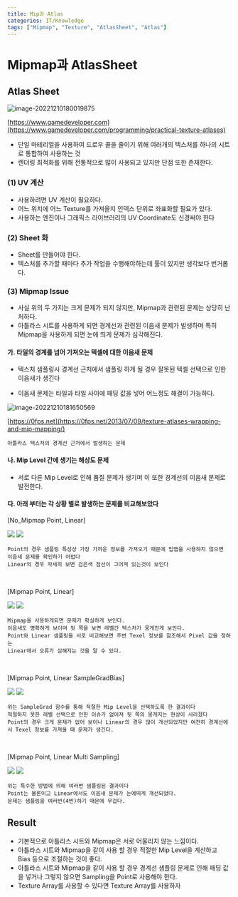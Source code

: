 ```yaml
---
title: Mip과 Atlas
categories: IT/Knowledge
tags: ["Mipmap", "Texture", "AtlasSheet", "Atlas"]
---
```




# Mipmap과 AtlasSheet

## Atlas Sheet

![image-20221210180019875](https://raw.githubusercontent.com/hns17/ImageContainer/main/img/image-20221210180019875.png)

[https://www.gamedeveloper.com](https://www.gamedeveloper.com/programming/practical-texture-atlases)

- 단일 마테리얼을 사용하여 드로우 콜을 줄이기 위해 여러개의 텍스처를 하나의 시트로 통합하여 사용하는 것
- 렌더링 최적화를 위해 전통적으로 많이 사용되고 있지만 단점 또한 존재한다.



### (1) UV 계산

- 사용하려면 UV 계산이 필요하다.
- 어느 위치에 어느 Texture를 가져올지 인덱스 단위로 좌표화할 필요가 있다.
- 사용하는 엔진이나 그래픽스 라이브러리의 UV Coordinate도 신경써야 한다



### (2) Sheet 화

- Sheet를 만들어야 한다.
- 텍스처를 추가할 때마다 추가 작업을 수행해야하는데 툴이 있지만 생각보다 번거롭다.



### (3) Mipmap Issue

- 사실 위의 두 가지는 크게 문제가 되지 않지만, Mipmap과 관련된 문제는 상당히 난처하다.
- 아틀라스 시트를 사용하게 되면 경계선과 관련된 이음새 문제가 발생하며 특히 Mipmap을 사용하게 되면 눈에 띄게 문제가 심각해진다.



#### 가.  타일의 경계를 넘어 가져오는 텍셀에 대한 이음새 문제

- 텍스처 샘플링시 경계선 근처에서 샘플링 하게 될 경우 잘못된 텍셀 선택으로 인한 이음새가 생긴다

- 이음새 문제는 타일과 타일 사이에 패딩 값을 넣어 어느정도 해결이 가능하다.

![image-20221210181650569](https://raw.githubusercontent.com/hns17/ImageContainer/main/img/image-20221210181650569.png)

[https://0fps.net](https://0fps.net/2013/07/09/texture-atlases-wrapping-and-mip-mapping/)

```
아틀라스 텍스처의 경계선 근처에서 발생하는 문제
```



#### 나. Mip Level 간에 생기는 해상도 문제

- 서로 다른 Mip Level로 인해 품질 문제가 생기며 이 또한 경계선의 이음새 문제로 발전한다.



#### 다. 아래 부터는 각 상황 별로 발생하는 문제를 비교해보았다

[No_Mipmap Point, Linear]

<div class = "cocoen">
    <img src = "https://raw.githubusercontent.com/hns17/ImageContainer/main/img//No_mip_point.png" style = "max-width:none;">
    <img src = "https://raw.githubusercontent.com/hns17/ImageContainer/main/img/No_mip_biliner.png">
</div>

<p> </p>

```
Point의 경우 샘플링 특성상 가장 가까운 정보를 가져오기 때문에 밉맵을 사용하지 않으면 이음새 문제를 확인하기 어렵다
Linear의 경우 자세히 보면 검은색 점선이 그어져 있는것이 보인다
```

<br>

[Mipmap Point, Linear]

<div class = "cocoen">
    <img src = "https://raw.githubusercontent.com/hns17/ImageContainer/main/img/mip_point.png" style = "max-width:none;">
    <img src = "https://raw.githubusercontent.com/hns17/ImageContainer/main/img/mip_biliner.png">
</div>

<p> </p>

```
Mipmap을 사용하게되면 문제가 확실하게 보인다.
이음새도 명확하게 보이며 뒷 쪽을 보면 레벨간 텍스처가 뭉게진게 보인다.
Point와 Linear 샘플링을 서로 비교해보면 주변 Texel 정보를 참조해서 Pixel 값을 정하는 
Linear에서 오류가 심해지는 것을 알 수 있다.
```

<br>

[Mipmap Point, Linear SampleGradBias]

<div class = "cocoen">
    <img src = "https://raw.githubusercontent.com/hns17/ImageContainer/main/img/grad_02_point.png" style = "max-width:none;">
    <img src = "https://raw.githubusercontent.com/hns17/ImageContainer/main/img/grad_02_liner.png">
</div>

<p> </p>

```
위는 SampleGrad 함수를 통해 적절한 Mip Level을 선택하도록 한 결과이다
적절하지 못한 레벨 선택으로 인한 이슈가 없어져 뒷 쪽의 뭉게지는 현상이 사라졌다
Point의 경우 크게 문제가 없어 보이나 Linear의 경우 많이 개선되었지만 여전히 경계선에서 Texel 정보를 가져올 때 문제가 생긴다.
```

<br>

[Mipmap Point, Linear Multi Sampling]

<div class = "cocoen">
    <img src = "https://raw.githubusercontent.com/hns17/ImageContainer/main/img/4tap_point.png" style = "max-width:none;">
    <img src = "https://raw.githubusercontent.com/hns17/ImageContainer/main/img/4tap_liner.png">
</div>

<p> </p>

```
위는 특수한 방법에 의해 여러번 샘플링된 결과이다
Point는 물론이고 Linear에서도 이음새 문제가 눈에띄게 개선되었다.
문제는 샘플링을 여러번(4번)하기 때문에 무겁다.
```



## Result

- 기본적으로 아틀라스 시트와 Mipmap은 서로 어울리지 않는 느낌이다.
- 아틀라스 시트와 Mipmap을 같이 사용 할 경우 적절한 Mip Level을 계산하고 Bias 등으로 조절하는 것이 좋다.
- 아틀라스 시트와 Mipmap을 같이 사용 할 경우 경계선 샘플링 문제로 인해 패딩 값을 넣거나 그렇지 않으면 Sampling을 Point로 사용해야 한다.
- Texture Array를 사용할 수 있다면  Texture Array를 사용하자